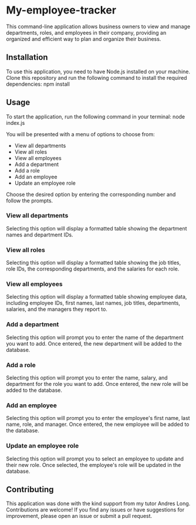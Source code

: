 # My-employee-tracker

This command-line application allows business owners to view and manage departments, roles, and employees in their company, providing an organized and efficient way to plan and organize their business.

## Installation

To use this application, you need to have Node.js installed on your machine. Clone this repository and run the following command to install the required dependencies:
npm install

## Usage

To start the application, run the following command in your terminal:
node index.js

You will be presented with a menu of options to choose from:

* View all departments
* View all roles
* View all employees
* Add a department
* Add a role
* Add an employee
* Update an employee role

Choose the desired option by entering the corresponding number and follow the prompts.

### View all departments
Selecting this option will display a formatted table showing the department names and department IDs.

### View all roles
Selecting this option will display a formatted table showing the job titles, role IDs, the corresponding departments, and the salaries for each role.

### View all employees
Selecting this option will display a formatted table showing employee data, including employee IDs, first names, last names, job titles, departments, salaries, and the managers they report to.

### Add a department
Selecting this option will prompt you to enter the name of the department you want to add. Once entered, the new department will be added to the database.

### Add a role
Selecting this option will prompt you to enter the name, salary, and department for the role you want to add. Once entered, the new role will be added to the database.

### Add an employee
Selecting this option will prompt you to enter the employee's first name, last name, role, and manager. Once entered, the new employee will be added to the database.

### Update an employee role
Selecting this option will prompt you to select an employee to update and their new role. Once selected, the employee's role will be updated in the database.

## Contributing
This application was done with the kind support from my tutor Andres Long.
Contributions are welcome! If you find any issues or have suggestions for improvement, please open an issue or submit a pull request.
